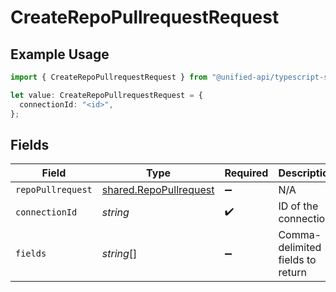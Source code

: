 # CreateRepoPullrequestRequest

## Example Usage

```typescript
import { CreateRepoPullrequestRequest } from "@unified-api/typescript-sdk/sdk/models/operations";

let value: CreateRepoPullrequestRequest = {
  connectionId: "<id>",
};
```

## Fields

| Field                                                                   | Type                                                                    | Required                                                                | Description                                                             |
| ----------------------------------------------------------------------- | ----------------------------------------------------------------------- | ----------------------------------------------------------------------- | ----------------------------------------------------------------------- |
| `repoPullrequest`                                                       | [shared.RepoPullrequest](../../../sdk/models/shared/repopullrequest.md) | :heavy_minus_sign:                                                      | N/A                                                                     |
| `connectionId`                                                          | *string*                                                                | :heavy_check_mark:                                                      | ID of the connection                                                    |
| `fields`                                                                | *string*[]                                                              | :heavy_minus_sign:                                                      | Comma-delimited fields to return                                        |